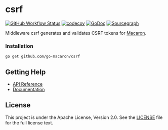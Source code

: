 # csrf

[![GitHub Workflow Status](https://img.shields.io/github/workflow/status/go-macaron/csrf/Go?logo=github&style=for-the-badge)](https://github.com/go-macaron/csrf/actions?query=workflow%3AGo)
[![codecov](https://img.shields.io/codecov/c/github/go-macaron/csrf/master?logo=codecov&style=for-the-badge)](https://codecov.io/gh/go-macaron/csrf)
[![GoDoc](https://img.shields.io/badge/GoDoc-Reference-blue?style=for-the-badge&logo=go)](https://pkg.go.dev/github.com/go-macaron/csrf?tab=doc)
[![Sourcegraph](https://img.shields.io/badge/view%20on-Sourcegraph-brightgreen.svg?style=for-the-badge&logo=sourcegraph)](https://sourcegraph.com/github.com/go-macaron/csrf)

Middleware csrf generates and validates CSRF tokens for [Macaron](https://github.com/go-macaron/macaron).

### Installation

	go get github.com/go-macaron/csrf
	
## Getting Help

- [API Reference](https://gowalker.org/github.com/go-macaron/csrf)
- [Documentation](https://go-macaron.com/middlewares/csrf)

## License

This project is under the Apache License, Version 2.0. See the [LICENSE](LICENSE) file for the full license text.
